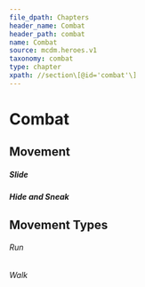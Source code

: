 ```yaml
---
file_dpath: Chapters
header_name: Combat
header_path: combat
name: Combat
source: mcdm.heroes.v1
taxonomy: combat
type: chapter
xpath: //section\[@id='combat'\]
---
```


# Combat

## Movement

##### Slide

##### Hide and Sneak

## Movement Types

###### Run

###### Walk

